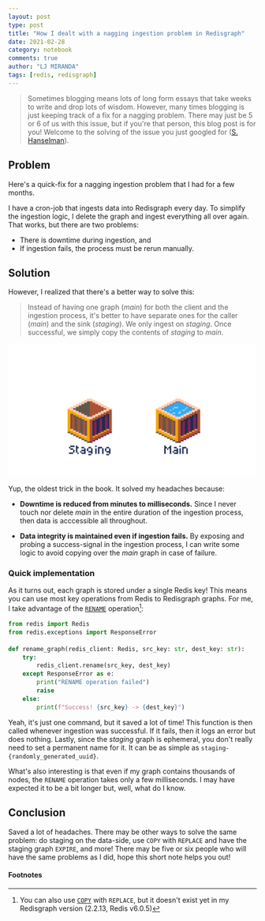 ```yaml
---
layout: post
type: post
title: "How I dealt with a nagging ingestion problem in Redisgraph"
date: 2021-02-28
category: notebook
comments: true
author: "LJ MIRANDA"
tags: [redis, redisgraph]
---
```


> Sometimes blogging means lots of long form essays that take weeks to write and drop lots of wisdom.
> However, many times blogging is just keeping track of a fix for a nagging problem. There may just be 5 or 6 of us with this issue, but if you're that person, this blog post is for you! Welcome to the solving of the issue you just googled for ([S. Hanselman](https://www.hanselman.com/blog/fix-for-elgato-key-light-not-found-by-control-center)).

## Problem

Here's a quick-fix for a nagging ingestion problem that I had for a few months.

I have a cron-job that ingests data into Redisgraph every day. To simplify the
ingestion logic, I delete the graph and ingest everything all over again. That
works, but there are two problems:
* There is downtime during ingestion, and
* If ingestion fails, the process must be rerun manually.


## Solution

However, I realized that there's a better way to solve this: 

> Instead of having one graph (*main*) for both the client and the
> ingestion process, it's better to have separate ones for the caller (*main*) and
> the sink (*staging*). We only ingest on *staging*. Once successful, we simply
> copy the contents of *staging* to *main*.

![](/assets/png/redisgraph/redisgraph.gif)

Yup, the oldest trick in the book. It solved my headaches because:

* **Downtime is reduced from minutes to milliseconds.** Since I never touch nor
    delete *main* in the entire duration of the ingestion process, then data is
    acccessible all throughout.

* **Data integrity is maintained even if ingestion fails.** By exposing and probing a
    success-signal in the ingestion process, I can write some logic to avoid
    copying over the *main* graph in case of failure.


### Quick implementation

As it turns out, each graph is stored under a single Redis key! This means you can
use most key operations from Redis to Redisgraph graphs. For me, I take
advantage of the [`RENAME`](https://redis.io/commands/rename) operation[^1]:


```python
from redis import Redis
from redis.exceptions import ResponseError

def rename_graph(redis_client: Redis, src_key: str, dest_key: str):
    try:
        redis_client.rename(src_key, dest_key)
    except ResponseError as e:
        print("RENAME operation failed")
        raise
    else:
        print(f"Success! {src_key} -> {dest_key}")
```

Yeah, it's just one command, but it saved a lot of time! This function is then
called whenever ingestion was successful. If it fails, then it logs an error
but does nothing. Lastly, since the *staging* graph is ephemeral, you don't
really need to set a permanent name for it. It can be as simple as
`staging-{randomly_generated_uuid}`. 

What's also interesting is that even if my graph contains thousands of nodes,
the `RENAME` operation takes only a few milliseconds. I may have expected it to
be a bit longer but, well, what do I know.

## Conclusion

Saved a lot of headaches. There may be other ways to solve the same
problem: do staging on the data-side, use `COPY` with `REPLACE` and have the
staging graph `EXPIRE`, and more! There may be five or six people who will
have the same problems as I did, hope this short note helps you out!


#### Footnotes

[^1]: You can also use [`COPY`](https://redis.io/commands/copy) with `REPLACE`, but it doesn't exist yet in my Redisgraph version (2.2.13, Redis v6.0.5)
